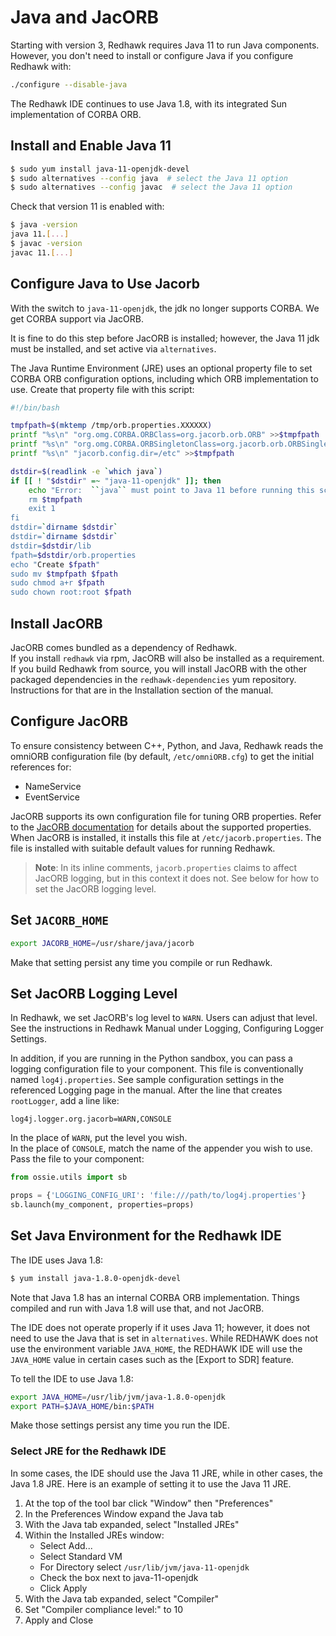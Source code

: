 # Java and JacORB

Starting with version 3, Redhawk requires Java 11 to run Java components.  However, you don't need to install or configure Java if you configure Redhawk with:
```sh
./configure --disable-java
```

The Redhawk IDE continues to use Java 1.8, with its integrated Sun implementation of CORBA ORB.

## Install and Enable Java 11
```sh
$ sudo yum install java-11-openjdk-devel
$ sudo alternatives --config java  # select the Java 11 option
$ sudo alternatives --config javac  # select the Java 11 option
```

Check that version 11 is enabled with:
```sh
$ java -version
java 11.[...]
$ javac -version
javac 11.[...]
```

## Configure Java to Use Jacorb
With the switch to `java-11-openjdk`, the jdk no longer supports CORBA.  We get CORBA support via JacORB.

It is fine to do this step before JacORB is installed; however, the Java 11 jdk must be installed, and set active via `alternatives`.

The Java Runtime Environment (JRE) uses an optional property file to set CORBA ORB configuration options, including which ORB implementation to use.  Create that property file with this script:
```sh
#!/bin/bash

tmpfpath=$(mktemp /tmp/orb.properties.XXXXXX)
printf "%s\n" "org.omg.CORBA.ORBClass=org.jacorb.orb.ORB" >>$tmpfpath
printf "%s\n" "org.omg.CORBA.ORBSingletonClass=org.jacorb.orb.ORBSingleton" >>$tmpfpath
printf "%s\n" "jacorb.config.dir=/etc" >>$tmpfpath

dstdir=$(readlink -e `which java`)
if [[ ! "$dstdir" =~ "java-11-openjdk" ]]; then
    echo "Error:  ``java`` must point to Java 11 before running this script.  quitting.
    rm $tmpfpath
    exit 1
fi
dstdir=`dirname $dstdir`
dstdir=`dirname $dstdir`
dstdir=$dstdir/lib
fpath=$dstdir/orb.properties
echo "Create $fpath"
sudo mv $tmpfpath $fpath
sudo chmod a+r $fpath
sudo chown root:root $fpath
```

## Install JacORB
JacORB comes bundled as a dependency of Redhawk.  
If you install `redhawk` via rpm, JacORB will also be installed as a requirement.  
If you build Redhawk from source, you will install JacORB with the other packaged dependencies in the `redhawk-dependencies` yum repository.  Instructions for that are in the Installation section of the manual.

## Configure JacORB
To ensure consistency between C++, Python, and Java, Redhawk reads the omniORB configuration file (by default, `/etc/omniORB.cfg`) to get the initial references for:

* NameService
* EventService

JacORB supports its own configuration file for tuning ORB properties.
Refer to the [JacORB documentation](https://www.jacorb.org/documentation.html) for details about the supported properties.
When JacORB is installed, it installs this file at `/etc/jacorb.properties`.
The file is installed with suitable default values for running Redhawk.

> **Note**:  In its inline comments, `jacorb.properties` claims to affect JacORB logging, but in this context it does not.
See below for how to set the JacORB logging level.

## Set `JACORB_HOME`
```sh
export JACORB_HOME=/usr/share/java/jacorb
```
Make that setting persist any time you compile or run Redhawk.

## Set JacORB Logging Level
In Redhawk, we set JacORB's log level to `WARN`.
Users can adjust that level.
See the instructions in Redhawk Manual under Logging, Configuring Logger Settings.

In addition, if you are running in the Python sandbox, you can pass a logging configuration file to your component.  This file is conventionally named `log4j.properties`.  See sample configuration settings in the referenced Logging page in the manual.  After the line that creates `rootLogger`, add a line like:
```properties
log4j.logger.org.jacorb=WARN,CONSOLE
```
In the place of `WARN`, put the level you wish.  
In the place of `CONSOLE`, match the name of the appender you wish to use.  
Pass the file to your component:
```py
from ossie.utils import sb

props = {'LOGGING_CONFIG_URI': 'file:///path/to/log4j.properties'}
sb.launch(my_component, properties=props)
```

## Set Java Environment for the Redhawk IDE
The IDE uses Java 1.8:
```sh
$ yum install java-1.8.0-openjdk-devel
```
Note that Java 1.8 has an internal CORBA ORB implementation.  Things compiled and run with Java 1.8 will use that, and not JacORB.

The IDE does not operate properly if it uses Java 11; however, it does not need to use the Java that is set in `alternatives`. While REDHAWK does not use the environment variable `JAVA_HOME`, the REDHAWK IDE will use the `JAVA_HOME` value in certain cases such as the [Export to SDR] feature.

To tell the IDE to use Java 1.8:
```sh
export JAVA_HOME=/usr/lib/jvm/java-1.8.0-openjdk
export PATH=$JAVA_HOME/bin:$PATH
```
Make those settings persist any time you run the IDE.

### Select JRE for the Redhawk IDE

In some cases, the IDE should use the Java 11 JRE, while in other cases, the Java 1.8 JRE.  Here is an example of setting it to use the Java 11 JRE.

1. At the top of the tool bar click "Window" then "Preferences"
2. In the Preferences Window expand the Java tab
3. With the Java tab expanded, select "Installed JREs"
4. Within the Installed JREs window:
    * Select Add...
    * Select Standard VM
    * For Directory select `/usr/lib/jvm/java-11-openjdk`
    * Check the box next to java-11-openjdk
    * Click Apply
5. With the Java tab expanded, select "Compiler"
6. Set "Compiler compliance level:" to 10
7. Apply and Close
